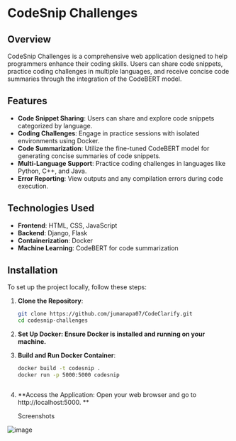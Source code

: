 # CodeSnip Challenges

## Overview
CodeSnip Challenges is a comprehensive web application designed to help programmers enhance their coding skills. Users can share code snippets, practice coding challenges in multiple languages, and receive concise code summaries through the integration of the CodeBERT model.

## Features
- **Code Snippet Sharing**: Users can share and explore code snippets categorized by language.
- **Coding Challenges**: Engage in practice sessions with isolated environments using Docker.
- **Code Summarization**: Utilize the fine-tuned CodeBERT model for generating concise summaries of code snippets.
- **Multi-Language Support**: Practice coding challenges in languages like Python, C++, and Java.
- **Error Reporting**: View outputs and any compilation errors during code execution.

## Technologies Used
- **Frontend**: HTML, CSS, JavaScript
- **Backend**: Django, Flask
- **Containerization**: Docker
- **Machine Learning**: CodeBERT for code summarization

## Installation
To set up the project locally, follow these steps:

1. **Clone the Repository**:
   ```bash
   git clone https://github.com/jumanapa07/CodeClarify.git
   cd codesnip-challenges
2. **Set Up Docker: Ensure Docker is installed and running on your machine.**

3. **Build and Run Docker Container**:

     ```bash
     docker build -t codesnip .
     docker run -p 5000:5000 codesnip

     

4. **Access the Application: Open your web browser and go to http://localhost:5000. **

   Screenshots

![image](https://github.com/user-attachments/assets/382865b1-eed9-4bc6-8176-fcf4ac744145)

